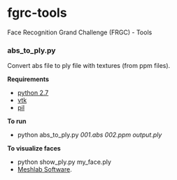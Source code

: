fgrc-tools
==========

Face Recognition Grand Challenge (FRGC) - Tools

### abs_to_ply.py
Convert abs file to ply file with textures (from ppm files).

**Requirements**
* [python 2.7](http://www.python.org/ "python")
* [vtk](http://www.pythonware.com/products/pil/ "vtk")
* [pil](http://www.vtk.org/ "pil")

**To run**
* python abs_to_ply.py *001.abs* *002.ppm* *output.ply*

**To visualize faces**
* python show_ply.py my_face.ply
* [Meshlab Software](http://meshlab.sourceforge.net/ "meshlab").
